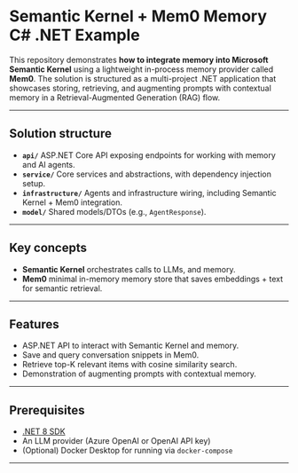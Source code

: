 # Semantic Kernel + Mem0 Memory  C# .NET Example

This repository demonstrates **how to integrate memory into Microsoft Semantic Kernel** using a lightweight in-process memory provider called **Mem0**. The solution is structured as a multi-project .NET application that showcases storing, retrieving, and augmenting prompts with contextual memory in a Retrieval-Augmented Generation (RAG) flow.

---

## Solution structure

- **`api/`**  ASP.NET Core API exposing endpoints for working with memory and AI agents.
- **`service/`**  Core services and abstractions, with dependency injection setup.
- **`infrastructure/`**  Agents and infrastructure wiring, including Semantic Kernel + Mem0 integration.
- **`model/`**  Shared models/DTOs (e.g., `AgentResponse`).


---

## Key concepts

- **Semantic Kernel**  orchestrates calls to LLMs,  and memory.
- **Mem0**  minimal in-memory memory store that saves embeddings + text for semantic retrieval.

---

## Features

- ASP.NET API to interact with Semantic Kernel and memory.
- Save and query conversation snippets in Mem0.
- Retrieve top-K relevant items with cosine similarity search.
- Demonstration of augmenting prompts with contextual memory.

---

## Prerequisites

- [.NET 8 SDK](https://dotnet.microsoft.com/en-us/download/dotnet/8.0)
- An LLM provider (Azure OpenAI or OpenAI API key)
- (Optional) Docker Desktop for running via `docker-compose`

---

